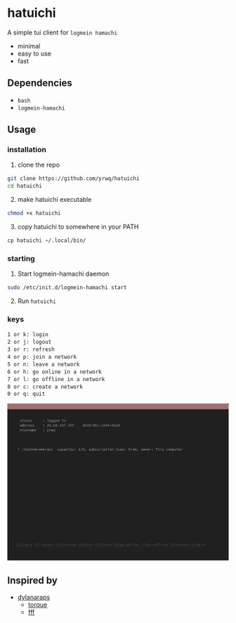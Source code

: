# hatuichi

A simple tui client for `logmein hamachi`

- minimal
- easy to use
- fast

## Dependencies 

- `bash`
- `logmein-hamachi` 

## Usage 

### installation

1. clone the repo

```bash
git clone https://github.com/yrwq/hatuichi
cd hatuichi
```

2. make hatuichi executable

```bash
chmod +x hatuichi
```

3. copy hatuichi to somewhere in your PATH

```bash
cp hatuichi ~/.local/bin/
```

### starting

1. Start logmein-hamachi daemon

```bash
sudo /etc/init.d/logmein-hamachi start
```

2. Run `hatuichi`


### keys

```sh
1 or k: login
2 or j: logout
3 or r: refresh
4 or p: join a network
5 or n: leave a network
6 or h: go online in a network
7 or l: go offline in a network
8 or c: create a network
0 or q: quit
```

![hatuichi](previews/preview1.png)

## Inspired by

- [dylanaraps](https://github.com/dylanaraps)
    - [torque](https://github.com/dylanaraps/torque)
    - [fff](https://github.com/dylanaraps/fff)

